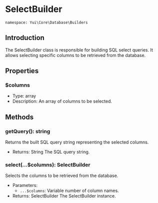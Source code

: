 # SelectBuilder

`namespace: Yui\Core\Database\Builders`

## Introduction
The SelectBuilder class is responsible for building SQL select queries. It allows selecting specific columns to be retrieved from the database.

## Properties

### $columns
- Type: array<string>
- Description: An array of columns to be selected.

## Methods

### getQuery(): string
Returns the built SQL query string representing the selected columns.
- Returns: String The SQL query string.

### select(...$columns): SelectBuilder
Selects the columns to be retrieved from the database.
- Parameters:
  - `...$columns`: Variable number of column names.
- Returns: SelectBuilder The SelectBuilder instance.
